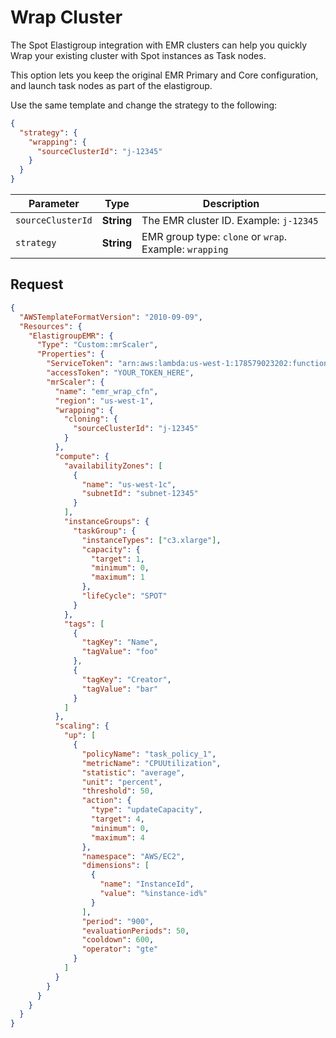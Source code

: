 # Wrap Cluster

The Spot Elastigroup integration with EMR clusters can help you quickly Wrap your existing cluster with Spot instances as Task nodes.

This option lets you keep the original EMR Primary and Core configuration, and launch task nodes as part of the elastigroup.

Use the same template and change the strategy to the following:

```json
{
  "strategy": {
    "wrapping": {
      "sourceClusterId": "j-12345"
    }
  }
}
```

| **Parameter**     | **Type**   | **Description**                                        |
| ----------------- | ---------- | ------------------------------------------------------ |
| `sourceClusterId` | **String** | The EMR cluster ID. Example: `j-12345`                 |
| `strategy`        | **String** | EMR group type: `clone` or `wrap`. Example: `wrapping` |

## Request

```json
{
  "AWSTemplateFormatVersion": "2010-09-09",
  "Resources": {
    "ElastigroupEMR": {
      "Type": "Custom::mrScaler",
      "Properties": {
        "ServiceToken": "arn:aws:lambda:us-west-1:178579023202:function:spotinst-cloudformation",
        "accessToken": "YOUR_TOKEN_HERE",
        "mrScaler": {
          "name": "emr_wrap_cfn",
          "region": "us-west-1",
          "wrapping": {
            "cloning": {
              "sourceClusterId": "j-12345"
            }
          },
          "compute": {
            "availabilityZones": [
              {
                "name": "us-west-1c",
                "subnetId": "subnet-12345"
              }
            ],
            "instanceGroups": {
              "taskGroup": {
                "instanceTypes": ["c3.xlarge"],
                "capacity": {
                  "target": 1,
                  "minimum": 0,
                  "maximum": 1
                },
                "lifeCycle": "SPOT"
              }
            },
            "tags": [
              {
                "tagKey": "Name",
                "tagValue": "foo"
              },
              {
                "tagKey": "Creator",
                "tagValue": "bar"
              }
            ]
          },
          "scaling": {
            "up": [
              {
                "policyName": "task_policy_1",
                "metricName": "CPUUtilization",
                "statistic": "average",
                "unit": "percent",
                "threshold": 50,
                "action": {
                  "type": "updateCapacity",
                  "target": 4,
                  "minimum": 0,
                  "maximum": 4
                },
                "namespace": "AWS/EC2",
                "dimensions": [
                  {
                    "name": "InstanceId",
                    "value": "%instance-id%"
                  }
                ],
                "period": "900",
                "evaluationPeriods": 50,
                "cooldown": 600,
                "operator": "gte"
              }
            ]
          }
        }
      }
    }
  }
}
```
